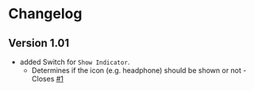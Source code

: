 # Changelog

## Version 1.01

* added Switch for `Show Indicator`.
  * Determines if the icon (e.g. headphone) should be shown or not - Closes [#1](https://github.com/Blackstareye/toggleAudio-blackeyeprojects.de/issues/1)
